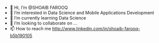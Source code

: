 - 👋 Hi, I’m @SHOAIB FAROOQ
- 👀 I’m interested in Data Science and Mobile Applications Development
- 🌱 I’m currently learning Data Science
- 💞️ I’m looking to collaborate on ...
- 📫 How to reach me http://www.linkedin.com/in/shoaib-farooq-b5b190105

<!---
SHOAIB1050/SHOAIB1050 is a ✨ special ✨ repository because its `README.md` (this file) appears on your GitHub profile.
You can click the Preview link to take a look at your changes.
--->
